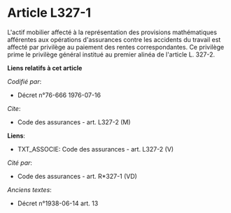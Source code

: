 # Article L327-1

L'actif mobilier affecté à la représentation des provisions mathématiques afférentes aux opérations d'assurances contre les
accidents du travail est affecté par privilège au paiement des rentes correspondantes. Ce privilège prime le privilège
général institué au premier alinéa de l'article L. 327-2.

**Liens relatifs à cet article**

_Codifié par_:

  - Décret n°76-666 1976-07-16

_Cite_:

  - Code des assurances - art. L327-2 (M)

**Liens**:

  - TXT_ASSOCIE: Code des assurances - art. L327-2 (V)

_Cité par_:

  - Code des assurances - art. R*327-1 (VD)

_Anciens textes_:

  - Décret n°1938-06-14 art. 13
